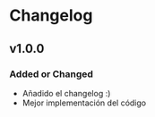 # Changelog

## v1.0.0

### Added or Changed
- Añadido el changelog :)
- Mejor implementación del código

